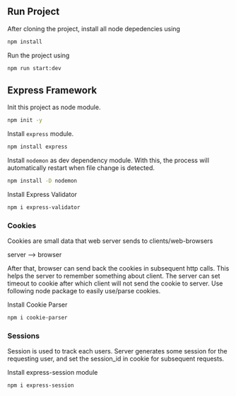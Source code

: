 ## Run Project
After cloning the project, install all node depedencies using
```sh
npm install
```

Run the project using
```sh
npm run start:dev
```

## Express Framework
Init this project as node module.
```sh
npm init -y
```
Install `express` module.
```sh
npm install express
```
Install `nodemon` as dev dependency module. With this, the process will automatically restart when file change is detected.
```sh
npm install -D nodemon
```
Install Express Validator
```sh
npm i express-validator
```

### Cookies
Cookies are small data that web server sends to clients/web-browsers

server --> browser

After that, browser can send back the cookies in subsequent http calls. This helps the server to remember something about client. The server can set timeout to cookie after which client will not send the cookie to server. Use following node package to easily use/parse cookies.

Install Cookie Parser
```sh
npm i cookie-parser
```

### Sessions
Session is used to track each users. Server generates some session for the requesting user, and set the session_id in cookie for subsequent requests.

Install express-session module
```sh
npm i express-session
```
